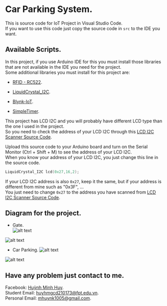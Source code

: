 # Car Parking System.
This is source code for IoT Project in Visual Studio Code.\
If you want to use this code just copy the source code in `src` to the IDE you want.
## Available Scripts.
In this project, if you use Arduino IDE for this you must install those libraries that are not available in the IDE you need for the project.\
Some additional libraries you must install for this project are:
- [RFID - RC522](https://codeload.github.com/miguelbalboa/rfid/zip/refs/heads/master).
* [LiquidCrystal_I2C](https://doc-80-7g-drive-data-export.googleusercontent.com/download/pq7bjic1mp1trfhsr7iv03j5fak19v58/me18qcme6uphfcdl6qk2oc2769c5ih30/1671259500000/e9d3db57-6c0d-49eb-85be-084c7fefb490/109330935972450210669/ADt3v-Mu2uTemKuwP29ONgV0VfsnPfhx9VsdY1yyYf_oY3TJySYnzXL3BZhpwG-AJDI5WhMvAIpo1rIZpO_7tAnt3pF73Kh7EQObojn-L5MQTQk7OxOYcQF1ScBV1i7rBms7fHYD3u5vR6IVRVrcCyQvhQBbClV3JQJR31oLVzzcTa-YOZqMSsx0PCUYmrxKYIYEFZwS4wGktBwDRVxT0Gno8jwuEAloFWg2KEBeTq1bP6rXWBBJboBfHBIJ4uR_EeRqiyZRlH_o1tF3WZiSU_134QbG3PEJKo-us6AdYcf2aWBJm62QwEU3dzi66edwOscP_15p8hFX?authuser=0&nonce=hnqrtq6q2eg7g&user=109330935972450210669&hash=4vcmlq0qq3pmfbq1jd9avn3f70qemudo).
- [Blynk-IoT](https://objects.githubusercontent.com/github-production-release-asset-2e65be/32791821/f3513eaa-1373-411b-a42d-9456a9a83087?X-Amz-Algorithm=AWS4-HMAC-SHA256&X-Amz-Credential=AKIAIWNJYAX4CSVEH53A%2F20221221%2Fus-east-1%2Fs3%2Faws4_request&X-Amz-Date=20221221T143722Z&X-Amz-Expires=300&X-Amz-Signature=ea5a9ff090aa395f8adc28d34c0c3f8003d507b30a7f833d965185248153f543&X-Amz-SignedHeaders=host&actor_id=93533202&key_id=0&repo_id=32791821&response-content-disposition=attachment%3B%20filename%3DBlynk_Release_v1.1.0.zip&response-content-type=application%2Foctet-stream).
* [SimpleTimer](https://www.electroniclinic.com/wp-content/uploads/2019/08/SimpleTimer.zip).

This project has LCD I2C and you will probably have different LCD type than the one I used in the project.\
So you need to check the address of your LCD I2C through this [LCD I2C Scanner Source Code](https://download-files.wixmp.com/archives/c901e7_7d5bfbbe9d1d43858662ab7bbb46b56e.zip?token=eyJhbGciOiJIUzI1NiIsInR5cCI6IkpXVCJ9.eyJpc3MiOiJ1cm46YXBwOmU2NjYzMGU3MTRmMDQ5MGFhZWExZjE0OWIzYjY5ZTMyIiwic3ViIjoidXJuOmFwcDplNjY2MzBlNzE0ZjA0OTBhYWVhMWYxNDliM2I2OWUzMiIsImF1ZCI6WyJ1cm46c2VydmljZTpmaWxlLmRvd25sb2FkIl0sImlhdCI6MTY3MTE4MTczMiwiZXhwIjoxNjcxMjE3NzQyLCJqdGkiOiI1OGU3NmQ3YzY0MWUiLCJvYmoiOltbeyJwYXRoIjoiL2FyY2hpdmVzL2M5MDFlN183ZDViZmJiZTlkMWQ0Mzg1ODY2MmFiN2JiYjQ2YjU2ZS56aXAifV1dLCJhdHRhY2htZW50Ijp7ImZpbGVuYW1lIjoiTENEMTZ4Ml9JMkNfU2Nhbm5lci56aXAifX0.6Oli_jcW0DOiM9VcffCIpS1BTMH0TZzZx79b0y6MooY).

Upload this source code to your Arduino board and turn on the Serial Monitor (Ctrl + Shift + M) to see the address of your LCD I2C.\
When you know your address of your LCD I2C, you just change this line in the source code.
```C
LiquidCrystal_I2C lcd(0x27,16,2); 
```
If your LCD I2C address is also `0x27`, keep it the same, but if your address is different from mine such as "0x3F", ... \
You just need to change `0x27` to the address you have scanned from [LCD I2C Scanner Source Code](https://download-files.wixmp.com/archives/c901e7_7d5bfbbe9d1d43858662ab7bbb46b56e.zip?token=eyJhbGciOiJIUzI1NiIsInR5cCI6IkpXVCJ9.eyJpc3MiOiJ1cm46YXBwOmU2NjYzMGU3MTRmMDQ5MGFhZWExZjE0OWIzYjY5ZTMyIiwic3ViIjoidXJuOmFwcDplNjY2MzBlNzE0ZjA0OTBhYWVhMWYxNDliM2I2OWUzMiIsImF1ZCI6WyJ1cm46c2VydmljZTpmaWxlLmRvd25sb2FkIl0sImlhdCI6MTY3MTE4MTczMiwiZXhwIjoxNjcxMjE3NzQyLCJqdGkiOiI1OGU3NmQ3YzY0MWUiLCJvYmoiOltbeyJwYXRoIjoiL2FyY2hpdmVzL2M5MDFlN183ZDViZmJiZTlkMWQ0Mzg1ODY2MmFiN2JiYjQ2YjU2ZS56aXAifV1dLCJhdHRhY2htZW50Ijp7ImZpbGVuYW1lIjoiTENEMTZ4Ml9JMkNfU2Nhbm5lci56aXAifX0.6Oli_jcW0DOiM9VcffCIpS1BTMH0TZzZx79b0y6MooY).

## Diagram for the project.
- Gate.\
![alt text](https://github.com/1Ir-is/Internet-Of-Thing-Assignment-Project/blob/main/diagrams/gate%20for%20car%20parking%20diagram/Schematic%20For%20Gate.png?raw=true)

![alt text](https://github.com/1Ir-is/Internet-Of-Thing-Assignment-Project/blob/main/diagrams/gate%20for%20car%20parking%20diagram/Circuit%20diagram%20For%20Gate.png?raw=true)

* Car Parking.
![alt text](https://github.com/1Ir-is/Internet-Of-Thing-Assignment-Project/blob/main/diagrams/based%20car%20parking%20diagram/Based%20Car%20Parking%20Schematic%20Diagram.png?raw=true)

![alt text](https://github.com/1Ir-is/Internet-Of-Thing-Assignment-Project/blob/main/diagrams/based%20car%20parking%20diagram/Based%20Car%20Parking%20Circut%20Diagram.png?raw=true)

## Have any problem just contact to me.
Facebook: [Huỳnh Minh Huy](https://www.facebook.com/minhhuy.huynh.5076). \
Student Email: huyhmgcd210173@fpt.edu.vn. \
Personal Email: mhuynk1005@gmail.com.
